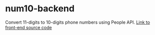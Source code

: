 # num10-backend
Convert 11-digits to 10-digits phone numbers using People API.
[Link to front-end source code](https://github.com/phongduong/num10-frontend)
